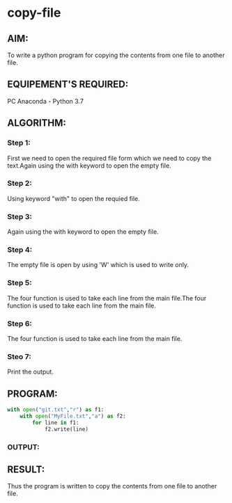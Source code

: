 # copy-file
## AIM:
To write a python program for copying the contents from one file to another file.
## EQUIPEMENT'S REQUIRED: 
PC
Anaconda - Python 3.7
## ALGORITHM: 
### Step 1:
First we need to open the required file form which we need to copy the text.Again using the with keyword to open the empty file.
### Step 2: 
 Using keyword "with" to open the requied file.
### Step 3: 
Again using the with keyword to open the empty file.
### Step 4:  
The empty file is open by using 'W' which is used to write only.
### Step 5: 
The four function is used to take each line from the main file.The four function is used to take each line from the main file.
### Step 6: 
The four function is used to take each line from the main file.
### Steo 7:
Print the output.
## PROGRAM:
```python
with open("git.txt","r") as f1:
    with open("MyFile.txt","a") as f2:
        for line in f1:
            f2.write(line)
```            

### OUTPUT:



## RESULT:
Thus the program is written to copy the contents from one file to another file.
